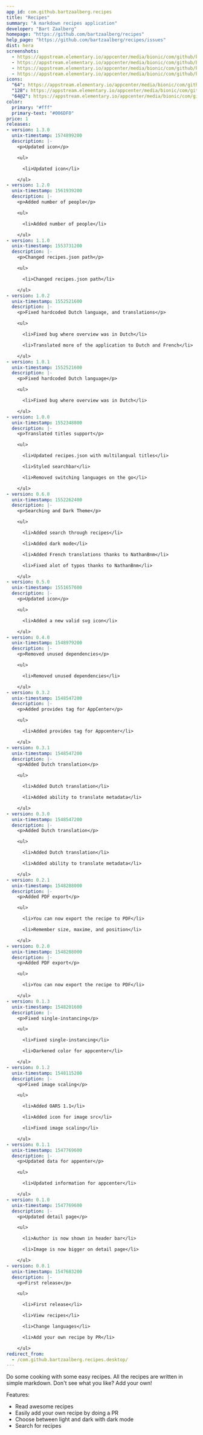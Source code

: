 ```yaml
---
app_id: com.github.bartzaalberg.recipes
title: "Recipes"
summary: "A markdown recipes application"
developer: "Bart Zaalberg"
homepage: "https://github.com/bartzaalberg/recipes"
help_page: "https://github.com/bartzaalberg/recipes/issues"
dist: hera
screenshots:
  - https://appstream.elementary.io/appcenter/media/bionic/com/github/bartzaalberg.recipes/09E62C6ECA0C84E9642697EC4EA8656A/screenshots/image-1_orig.png
  - https://appstream.elementary.io/appcenter/media/bionic/com/github/bartzaalberg.recipes/09E62C6ECA0C84E9642697EC4EA8656A/screenshots/image-2_orig.png
  - https://appstream.elementary.io/appcenter/media/bionic/com/github/bartzaalberg.recipes/09E62C6ECA0C84E9642697EC4EA8656A/screenshots/image-3_orig.png
  - https://appstream.elementary.io/appcenter/media/bionic/com/github/bartzaalberg.recipes/09E62C6ECA0C84E9642697EC4EA8656A/screenshots/image-4_orig.png
icons:
  "64": https://appstream.elementary.io/appcenter/media/bionic/com/github/bartzaalberg.recipes/09E62C6ECA0C84E9642697EC4EA8656A/icons/64x64/com.github.bartzaalberg.recipes_com.github.bartzaalberg.recipes.png
  "128": https://appstream.elementary.io/appcenter/media/bionic/com/github/bartzaalberg.recipes/09E62C6ECA0C84E9642697EC4EA8656A/icons/128x128/com.github.bartzaalberg.recipes_com.github.bartzaalberg.recipes.png
  "64@2": https://appstream.elementary.io/appcenter/media/bionic/com/github/bartzaalberg.recipes/09E62C6ECA0C84E9642697EC4EA8656A/icons/64x64@2/com.github.bartzaalberg.recipes_com.github.bartzaalberg.recipes.png
color:
  primary: "#fff"
  primary-text: "#006DF0"
price: 1
releases:
- version: 1.3.0
  unix-timestamp: 1574899200
  description: |-
    <p>Updated icon</p>

    <ul>

      <li>Updated icon</li>

    </ul>
- version: 1.2.0
  unix-timestamp: 1561939200
  description: |-
    <p>Added number of people</p>

    <ul>

      <li>Added number of people</li>

    </ul>
- version: 1.1.0
  unix-timestamp: 1553731200
  description: |-
    <p>Changed recipes.json path</p>

    <ul>

      <li>Changed recipes.json path</li>

    </ul>
- version: 1.0.2
  unix-timestamp: 1552521600
  description: |-
    <p>Fixed hardcoded Dutch language, and translations</p>

    <ul>

      <li>Fixed bug where overview was in Dutch</li>

      <li>Translated more of the application to Dutch and French</li>

    </ul>
- version: 1.0.1
  unix-timestamp: 1552521600
  description: |-
    <p>Fixed hardcoded Dutch language</p>

    <ul>

      <li>Fixed bug where overview was in Dutch</li>

    </ul>
- version: 1.0.0
  unix-timestamp: 1552348800
  description: |-
    <p>Translated titles support</p>

    <ul>

      <li>Updated recipes.json with multilangual titles</li>

      <li>Styled searchbar</li>

      <li>Removed switching languages on the go</li>

    </ul>
- version: 0.6.0
  unix-timestamp: 1552262400
  description: |-
    <p>Searching and Dark Theme</p>

    <ul>

      <li>Added search through recipes</li>

      <li>Added dark mode</li>

      <li>Added French translations thanks to NathanBnm</li>

      <li>Fixed alot of typos thanks to NathanBnm</li>

    </ul>
- version: 0.5.0
  unix-timestamp: 1551657600
  description: |-
    <p>Updated icon</p>

    <ul>

      <li>Added a new valid svg icon</li>

    </ul>
- version: 0.4.0
  unix-timestamp: 1548979200
  description: |-
    <p>Removed unused dependencies</p>

    <ul>

      <li>Removed unused dependencies</li>

    </ul>
- version: 0.3.2
  unix-timestamp: 1548547200
  description: |-
    <p>Added provides tag for AppCenter</p>

    <ul>

      <li>Added provides tag for Appcenter</li>

    </ul>
- version: 0.3.1
  unix-timestamp: 1548547200
  description: |-
    <p>Added Dutch translation</p>

    <ul>

      <li>Added Dutch translation</li>

      <li>Added ability to translate metadata</li>

    </ul>
- version: 0.3.0
  unix-timestamp: 1548547200
  description: |-
    <p>Added Dutch translation</p>

    <ul>

      <li>Added Dutch translation</li>

      <li>Added ability to translate metadata</li>

    </ul>
- version: 0.2.1
  unix-timestamp: 1548288000
  description: |-
    <p>Added PDF export</p>

    <ul>

      <li>You can now export the recipe to PDF</li>

      <li>Remember size, maxime, and position</li>

    </ul>
- version: 0.2.0
  unix-timestamp: 1548288000
  description: |-
    <p>Added PDF export</p>

    <ul>

      <li>You can now export the recipe to PDF</li>

    </ul>
- version: 0.1.3
  unix-timestamp: 1548201600
  description: |-
    <p>Fixed single-instancing</p>

    <ul>

      <li>Fixed single-instancing</li>

      <li>Darkened color for appcenter</li>

    </ul>
- version: 0.1.2
  unix-timestamp: 1548115200
  description: |-
    <p>Fixed image scaling</p>

    <ul>

      <li>Added OARS 1.1</li>

      <li>Added icon for image src</li>

      <li>Fixed image scaling</li>

    </ul>
- version: 0.1.1
  unix-timestamp: 1547769600
  description: |-
    <p>Updated data for appenter</p>

    <ul>

      <li>Updated information for appcenter</li>

    </ul>
- version: 0.1.0
  unix-timestamp: 1547769600
  description: |-
    <p>Updated detail page</p>

    <ul>

      <li>Author is now shown in header bar</li>

      <li>Image is now bigger on detail page</li>

    </ul>
- version: 0.0.1
  unix-timestamp: 1547683200
  description: |-
    <p>First release</p>

    <ul>

      <li>First release</li>

      <li>View recipes</li>

      <li>Change languages</li>

      <li>Add your own recipe by PR</li>

    </ul>
redirect_from:
  - /com.github.bartzaalberg.recipes.desktop/
---
```


<p>Do some cooking with some easy recipes. All the recipes are written in simple markdown. Don&apos;t see what you like? Add your own!</p>
<p>Features:</p>
<ul>
  <li>Read awesome recipes</li>
  <li>Easily add your own recipe by doing a PR</li>
  <li>Choose between light and dark with dark mode</li>
  <li>Search for recipes</li>
</ul>